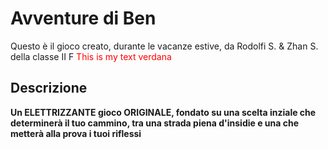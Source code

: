 # Avventure di Ben

Questo è il gioco creato, durante le vacanze estive, da Rodolfi S. & Zhan S. della classe II F
 <font style="color:#ff0000"> This is my text verdana</font>

## Descrizione 

__Un ELETTRIZZANTE gioco ORIGINALE, fondato su una scelta inziale che determinerà il tuo cammino, tra una strada piena d'insidie e una che metterà alla prova i tuoi riflessi__
